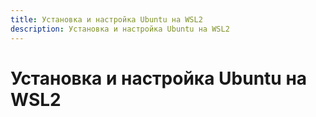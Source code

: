 ```yaml
---
title: Установка и настройка Ubuntu на WSL2
description: Установка и настройка Ubuntu на WSL2
---
```


<h1>Установка и настройка Ubuntu на WSL2</h1>
